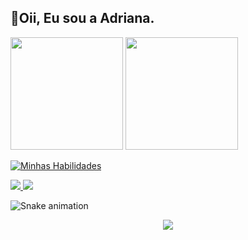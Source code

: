 
## 🌼Oii, Eu sou a Adriana.
<p display='incline-box'>
  <img height="180em" src="https://github-readme-stats.vercel.app/api?username=driica&show_icons=true&include_all_commits=true&count_private=true&theme=react&hide_border=true&bg_color=0D1117&title_color=F73D93&icon_color=c2f0ff">
  <img height="180em" src="https://github-readme-stats.vercel.app/api/top-langs/?username=driica&langs_count=10&layout=compact&theme=react&hide_border=true&bg_color=0D1117&title_color=F73D93&icon_color=F73D93">
  </p>
  
  [![Minhas Habilidades](https://skillicons.dev/icons?i=html,css,js,ts,react,styledcomponents,firebase,git)](https://skillicons.dev)

 
  <a href = "mailto:adrianabeatriiz900@gmail.com">
    <img src="https://img.shields.io/badge/Gmail-0D1117?style=for-the-badge&logo=gmail&logoColor=F73D93" target="_blank">
  </a>
  <a href="https://www.linkedin.com/in/adrianabeatriz3/" target="_blank">
    <img src="https://img.shields.io/badge/-Linkedin-0D1117?style=for-the-badge&logo=linkedin&logoColor=F73D93" />
  </a>
<br>


![Snake animation](https://github.com/driica/driica/blob/output/github-contribution-grid-snake.svg)
  
<div align="center">
<!--    ## <img src="https://media.giphy.com/media/YjHOvLaZ02jI8C3yvH/giphy.gif" height="30px"> While coding I'm listening to:
   [![spotify-github-profile](https://spotify-github-profile.vercel.app/api/view?uid=driica&cover_image=true&theme=novatorem&bar_color=8a2be2&bar_color_cover=false)](https://spotify-github-profile.vercel.app/api/view?uid=driica&redirect=true) -->

  ![](https://komarev.com/ghpvc/?username=driica&color=blueviolet&style=flat-square)
   </div>
